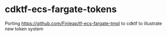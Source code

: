 # cdktf-ecs-fargate-tokens
Porting https://github.com/Finleap/tf-ecs-fargate-tmpl to cdktf to illustrate new token system

